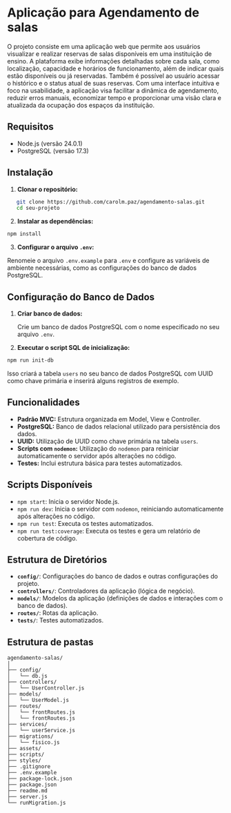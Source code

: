 # Aplicação para Agendamento de salas 

O projeto consiste em uma aplicação web que permite aos usuários visualizar e realizar reservas de salas disponíveis em uma instituição de ensino. A plataforma exibe informações detalhadas sobre cada sala, como localização, capacidade e horários de funcionamento, além de indicar quais estão disponíveis ou já reservadas. Também é possível ao usuário acessar o histórico e o status atual de suas reservas. Com uma interface intuitiva e foco na usabilidade, a aplicação visa facilitar a dinâmica de agendamento, reduzir erros manuais, economizar tempo e proporcionar uma visão clara e atualizada da ocupação dos espaços da instituição.

## Requisitos

- Node.js (versão 24.0.1)
- PostgreSQL (versão 17.3)

## Instalação

1. **Clonar o repositório:**

```bash
   git clone https://github.com/carolm.paz/agendamento-salas.git
   cd seu-projeto
```

2. **Instalar as dependências:**
    
```bash
npm install
```
    
3. **Configurar o arquivo `.env`:**
    
Renomeie o arquivo `.env.example` para `.env` e configure as variáveis de ambiente necessárias, como as configurações do banco de dados PostgreSQL.
    

Configuração do Banco de Dados
------------------------------

1. **Criar banco de dados:**
    
    Crie um banco de dados PostgreSQL com o nome especificado no seu arquivo `.env`.
    
2. **Executar o script SQL de inicialização:**
    
```bash
npm run init-db
```
    
Isso criará a tabela `users` no seu banco de dados PostgreSQL com UUID como chave primária e inserirá alguns registros de exemplo.
    

Funcionalidades
---------------

* **Padrão MVC:** Estrutura organizada em Model, View e Controller.
* **PostgreSQL:** Banco de dados relacional utilizado para persistência dos dados.
* **UUID:** Utilização de UUID como chave primária na tabela `users`.
* **Scripts com `nodemon`:** Utilização do `nodemon` para reiniciar automaticamente o servidor após alterações no código.
* **Testes:** Inclui estrutura básica para testes automatizados.

Scripts Disponíveis
-------------------

* `npm start`: Inicia o servidor Node.js.
* `npm run dev`: Inicia o servidor com `nodemon`, reiniciando automaticamente após alterações no código.
* `npm run test`: Executa os testes automatizados.
* `npm run test:coverage`: Executa os testes e gera um relatório de cobertura de código.

Estrutura de Diretórios
-----------------------

* **`config/`**: Configurações do banco de dados e outras configurações do projeto.
* **`controllers/`**: Controladores da aplicação (lógica de negócio).
* **`models/`**: Modelos da aplicação (definições de dados e interações com o banco de dados).
* **`routes/`**: Rotas da aplicação.
* **`tests/`**: Testes automatizados.

Estrutura de pastas 
-----------------------

```
agendamento-salas/
│
├── config/                
│   └── db.js
├── controllers/           
│   └── UserController.js
├── models/                
│   └── UserModel.js
├── routes/                
│   └── frontRoutes.js
│   └── frontRoutes.js
├── services/              
│   └── userService.js
├── migrations/             
│   └── fisico.js
├── assets/                
├── scripts/               
├── styles/                
├── .gitignore             
├── .env.example           
├── package-lock.json      
├── package.json           
├── readme.md              
├── server.js             
└── runMigration.js

```